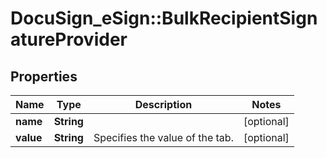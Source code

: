 # DocuSign_eSign::BulkRecipientSignatureProvider

## Properties
Name | Type | Description | Notes
------------ | ------------- | ------------- | -------------
**name** | **String** |  | [optional] 
**value** | **String** | Specifies the value of the tab.  | [optional] 


